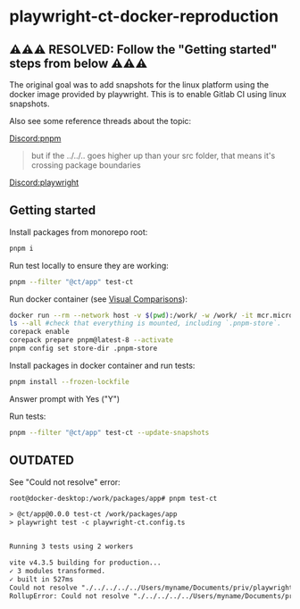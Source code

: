 # playwright-ct-docker-reproduction

## ⚠️⚠️⚠️ RESOLVED: Follow the "Getting started" steps from below ⚠️⚠️⚠️

The original goal was to add snapshots for the linux platform using the docker image provided by playwright. This is to enable Gitlab CI using linux snapshots.

Also see some reference threads about the topic:

[Discord:pnpm](https://discord.com/channels/731599538665553971/1105127694271795263)

> but if the ../../.. goes higher up than your src folder, that means it's crossing package boundaries

[Discord:playwright](https://discord.com/channels/807756831384403968/1095346753663934524)

## Getting started

Install packages from monorepo root:

```bash
pnpm i
```

Run test locally to ensure they are working:

```bash
pnpm --filter "@ct/app" test-ct
```

Run docker container (see [Visual Comparisons](https://playwright.dev/docs/test-snapshots)):

```bash
docker run --rm --network host -v $(pwd):/work/ -w /work/ -it mcr.microsoft.com/playwright:v1.37.0-jammy /bin/bash
ls --all #check that everything is mounted, including `.pnpm-store`.
corepack enable
corepack prepare pnpm@latest-8 --activate
pnpm config set store-dir .pnpm-store
```

Install packages in docker container and run tests:

```bash
pnpm install --frozen-lockfile
```

Answer prompt with Yes ("Y")

Run tests:

```bash
pnpm --filter "@ct/app" test-ct --update-snapshots
```

## OUTDATED

See "Could not resolve" error:

```txt
root@docker-desktop:/work/packages/app# pnpm test-ct

> @ct/app@0.0.0 test-ct /work/packages/app
> playwright test -c playwright-ct.config.ts


Running 3 tests using 2 workers

vite v4.3.5 building for production...
✓ 3 modules transformed.
✓ built in 527ms
Could not resolve "./../../../../Users/myname/Documents/priv/playwright-ct-docker-reproduction/packages/app/src/Image/Image.tsx" from "playwright/index.tsx"
RollupError: Could not resolve "./../../../../Users/myname/Documents/priv/playwright-ct-docker-reproduction/packages/app/src/Image/Image.tsx" from "playwright/index.tsx"
```

